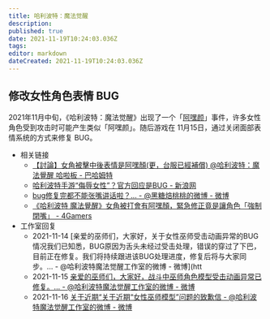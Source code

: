 ```yaml
---
title: 哈利波特：魔法觉醒
description: 
published: true
date: 2021-11-19T10:24:03.036Z
tags:
editor: markdown
dateCreated: 2021-11-19T10:24:03.036Z
---
```


## 修改女性角色表情 BUG

2021年11月中旬，《哈利波特：魔法觉醒》出现了一个「[阿嘿颜](https://zh.wikipedia.org/zh-hans/阿嘿顏)」事件，许多女性角色受到攻击时可能产生类似「阿嘿颜」。随后游戏在 11月15日，通过关闭面部表情系统的方式来修复 BUG。

+ 相关链接
    + [【討論】女角被擊中後表情是阿嘿顏(更，台服已經補償) @哈利波特：魔法覺醒 哈啦板 - 巴哈姆特](https://web.archive.org/web/20211119025710/https://forum.gamer.com.tw/C.php?bsn=37531&snA=4865)
    + [哈利波特手游“侮辱女性”？官方回应是BUG - 新浪网](https://web.archive.org/web/20211116014203/https://finance.sina.com.cn/chanjing/cyxw/2021-11-16/doc-iktzscyy5734901.shtml)
    + [bug修复完都不能张嘴讲话啦？... - @黑糖焙桃桃的微博 - 微博](https://archive.md/ghWEK "https://weibo.com/2642041704/L1Ag8k3uH")
    + [《哈利波特 魔法覺醒》女角被打會有阿嘿顏，緊急修正竟是讓角色「強制閉嘴」 - 4Gamers](https://web.archive.org/web/20211115152149/https://www.4gamers.com.tw/news/detail/50845/harry-potter-ahegao)
+ 工作室回复
    + 2021-11-14 [亲爱的巫师们，大家好，关于女性巫师受击动画异常的BUG情况我们已知悉，BUG原因为舌头未经过受击处理，错误的穿过了下巴，目前正在修复。我们将持续跟进该BUG处理进度，修复后将与大家同步。... - @哈利波特魔法觉醒工作室的微博 - 微博](htt
    + 2021-11-15 [亲爱的巫师们，大家好，战斗中巫师角色模型受击动画异常已修复。... - @哈利波特魔法觉醒工作室的微博 - 微博](https://archive.md/Pjeal "https://weibo.com/7691611941/L1zYsBKuI")
    + 2021-11-16 [关于近期“关于近期“女性巫师模型”问题的致歉信 - @哈利波特魔法觉醒工作室的微博 - 微博](https://archive.md/r3WQJ "https://weibo.com/7691611941/L1JHWrH9X")

